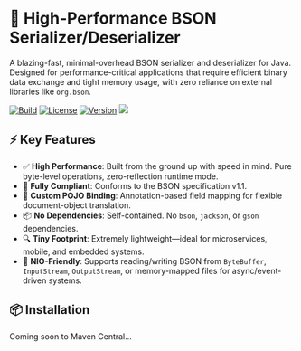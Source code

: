 # 🚀 High-Performance BSON Serializer/Deserializer

A blazing-fast, minimal-overhead BSON serializer and deserializer for Java. Designed for performance-critical applications that require efficient binary data exchange and tight memory usage, with zero reliance on external libraries like `org.bson`.

[![Build](https://img.shields.io/github/actions/workflow/status/GR-ROM/JBson/build.yml?branch=main)](https://github.com/GR-ROM/JBson/actions)
[![License](https://img.shields.io/github/license/GR-ROM/JBson)](LICENSE)
[![Version](https://img.shields.io/github/v/tag/GR-ROM/JBson)](https://github.com/GR-ROM/JBson/releases)
[![](https://jitpack.io/v/GR-ROM/JBson.svg)](https://jitpack.io/#GR-ROM/JBson)

## ⚡ Key Features

- ✅ **High Performance**: Built from the ground up with speed in mind. Pure byte-level operations, zero-reflection runtime mode.
- 🧩 **Fully Compliant**: Conforms to the BSON specification v1.1.
- 🔧 **Custom POJO Binding**: Annotation-based field mapping for flexible document-object translation.
- 📦 **No Dependencies**: Self-contained. No `bson`, `jackson`, or `gson` dependencies.
- 🔍 **Tiny Footprint**: Extremely lightweight—ideal for microservices, mobile, and embedded systems.
- 📡 **NIO-Friendly**: Supports reading/writing BSON from `ByteBuffer`, `InputStream`, `OutputStream`, or memory-mapped files for async/event-driven systems.

## 📦 Installation

Coming soon to Maven Central...
